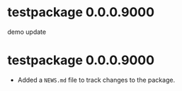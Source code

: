 # testpackage 0.0.0.9000

demo update

# testpackage 0.0.0.9000

* Added a `NEWS.md` file to track changes to the package.
